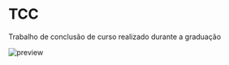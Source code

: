 # TCC
Trabalho de conclusão de curso realizado durante a graduação 


![preview](https://github.com/FortunatoRoncholeta/TCC/Capa.png) 
